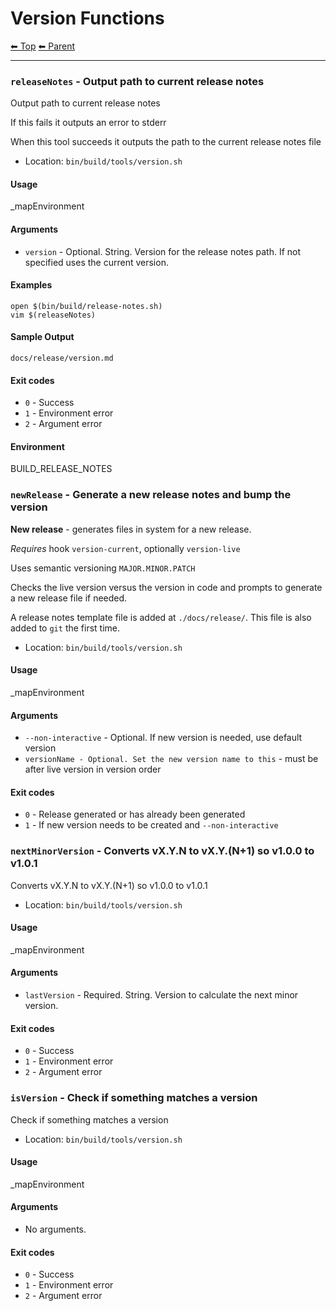 # Version Functions

<!-- TEMPLATE header 2 -->
[⬅ Top](index.md) [⬅ Parent ](../index.md)
<hr />

### `releaseNotes` - Output path to current release notes

Output path to current release notes

If this fails it outputs an error to stderr

When this tool succeeds it outputs the path to the current release notes file


- Location: `bin/build/tools/version.sh`

#### Usage

_mapEnvironment

#### Arguments

- `version` - Optional. String. Version for the release notes path. If not specified uses the current version.

#### Examples

    open $(bin/build/release-notes.sh)
    vim $(releaseNotes)

#### Sample Output

    docs/release/version.md
    

#### Exit codes

- `0` - Success
- `1` - Environment error
- `2` - Argument error

#### Environment

BUILD_RELEASE_NOTES
### `newRelease` - Generate a new release notes and bump the version

**New release** - generates files in system for a new release.

*Requires* hook `version-current`, optionally `version-live`

Uses semantic versioning `MAJOR.MINOR.PATCH`

Checks the live version versus the version in code and prompts to
generate a new release file if needed.

A release notes template file is added at `./docs/release/`. This file is
also added to `git` the first time.

- Location: `bin/build/tools/version.sh`

#### Usage

_mapEnvironment

#### Arguments

- `--non-interactive` - Optional. If new version is needed, use default version
- `versionName - Optional. Set the new version name to this` - must be after live version in version order

#### Exit codes

- `0` - Release generated or has already been generated
- `1` - If new version needs to be created and `--non-interactive`
### `nextMinorVersion` - Converts vX.Y.N to vX.Y.(N+1) so v1.0.0 to v1.0.1

Converts vX.Y.N to vX.Y.(N+1) so v1.0.0 to v1.0.1

- Location: `bin/build/tools/version.sh`

#### Usage

_mapEnvironment

#### Arguments

- `lastVersion` - Required. String. Version to calculate the next minor version.

#### Exit codes

- `0` - Success
- `1` - Environment error
- `2` - Argument error
### `isVersion` - Check if something matches a version

Check if something matches a version

- Location: `bin/build/tools/version.sh`

#### Usage

_mapEnvironment

#### Arguments

- No arguments.

#### Exit codes

- `0` - Success
- `1` - Environment error
- `2` - Argument error
